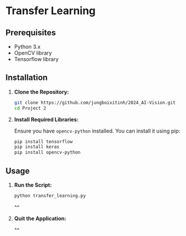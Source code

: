 # Transfer Learning



## Prerequisites

- Python 3.x
- OpenCV library
- Tensorflow library

## Installation

1. **Clone the Repository:**

    ```bash
    git clone https://github.com/jungboixitinh/2024_AI-Vision.git
    cd Project 2
    ```

2. **Install Required Libraries:**

    Ensure you have `opencv-python` installed. You can install it using pip:

    ```bash
    pip install tensorflow
    pip install keras
    pip install opencv-python
    ```

## Usage

1. **Run the Script:**

    ```bash
    python transfer_learning.py
    ```

    ^^

2. **Quit the Application:**

    ^^

    